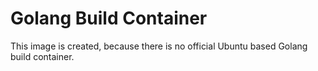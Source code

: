 # Golang Build Container

This image is created, because there is no official Ubuntu based Golang build container.
